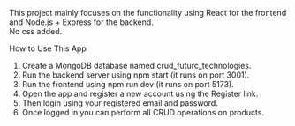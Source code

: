 This project mainly focuses on the functionality using React for the frontend and Node.js + Express for the backend.  
No css added.

How to Use This App

1. Create a MongoDB database named crud_futurc_technologies.
2. Run the backend server using npm start (it runs on port 3001).
3. Run the frontend using npm run dev (it runs on port 5173).
4. Open the app and register a new account using the Register link.
5. Then login using your registered email and password.
6. Once logged in you can perform all CRUD operations on products.
